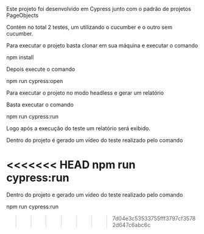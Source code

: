 Este projeto foi desenvolvido em Cypress junto com o padrão de projetos PageObjects

Contém no total 2 testes, um utilizando o cucumber e o outro sem cucumber.

Para executar o projeto basta clonar em sua máquina e executar o comando

npm install

Depois execute o comando 

npm run cypress:open

Para executar o projeto no modo headless e gerar um relatório

Basta executar o comando 

npm run cypress:run

Logo após a execução do teste um relatório será exibido.

Dentro do projeto é gerado um vídeo do teste realizado pelo comando 

<<<<<<< HEAD
npm run cypress:run
=======
Dentro do projeto e gerado um video do teste realizado pelo comando

npm run cypress:run 
>>>>>>> 7d04e3c53533755fff3797cf35782d647c6abc6c
